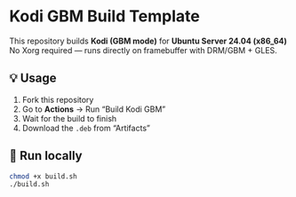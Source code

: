 # Kodi GBM Build Template

This repository builds **Kodi (GBM mode)** for **Ubuntu Server 24.04 (x86_64)**  
No Xorg required — runs directly on framebuffer with DRM/GBM + GLES.

## 💡 Usage

1. Fork this repository
2. Go to **Actions** → Run “Build Kodi GBM”
3. Wait for the build to finish
4. Download the `.deb` from “Artifacts”

## 🧰 Run locally
```bash
chmod +x build.sh
./build.sh
